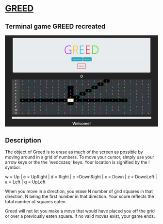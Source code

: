 # [GREED](https://garrettleising.github.io/GREED/index.html)
## Terminal game GREED recreated
<a href="https://garrettleising.github.io/GREED/index.html" target="_blank">
  <img src="./static/images/greedPreview.png">
</a>

## Description

The object of Greed is to erase as much of the
screen as possible by moving around in a grid of
numbers. To move your cursor, simply use your
arrow keys or the the 'wedcxzaq' keys. Your
location is signified by the ! symbol.

w = Up | e = UpRight | d = Right | c =DownRight
| x = Down | z = DownLeft | a = Left | q =
UpLeft

When you move in a direction, you erase N number
of grid squares in that direction, N being the
first number in that direction. Your score
reflects the total number of squares eaten.

Greed will not let you make a move that would
have placed you off the grid or over a
previously eaten square. If no valid moves
exist, your game ends.
